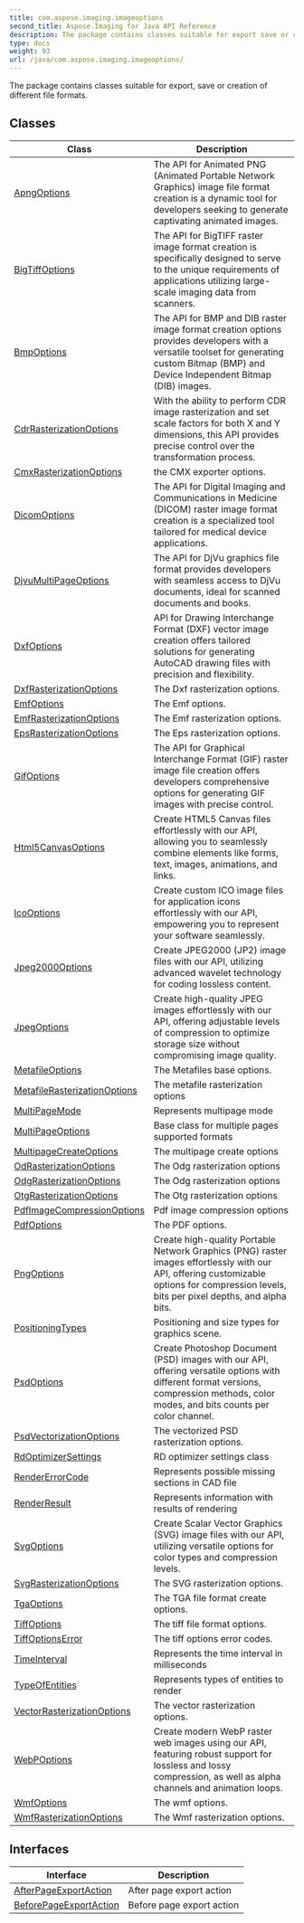 ```yaml
---
title: com.aspose.imaging.imageoptions
second_title: Aspose.Imaging for Java API Reference
description: The package contains classes suitable for export save or creation of different file formats.
type: docs
weight: 93
url: /java/com.aspose.imaging.imageoptions/
---
```


The package contains classes suitable for export, save or creation of different file formats.


## Classes

| Class | Description |
| --- | --- |
| [ApngOptions](../com.aspose.imaging.imageoptions/apngoptions) | The API for Animated PNG (Animated Portable Network Graphics) image file format creation is a dynamic tool for developers seeking to generate captivating animated images. |
| [BigTiffOptions](../com.aspose.imaging.imageoptions/bigtiffoptions) | The API for BigTIFF raster image format creation is specifically designed to serve to the unique requirements of applications utilizing large-scale imaging data from scanners. |
| [BmpOptions](../com.aspose.imaging.imageoptions/bmpoptions) | The API for BMP and DIB raster image format creation options provides developers with a versatile toolset for generating custom Bitmap (BMP) and Device Independent Bitmap (DIB) images. |
| [CdrRasterizationOptions](../com.aspose.imaging.imageoptions/cdrrasterizationoptions) | With the ability to perform CDR image rasterization and set scale factors for both X and Y dimensions, this API provides precise control over the transformation process. |
| [CmxRasterizationOptions](../com.aspose.imaging.imageoptions/cmxrasterizationoptions) | the CMX exporter options. |
| [DicomOptions](../com.aspose.imaging.imageoptions/dicomoptions) | The API for Digital Imaging and Communications in Medicine (DICOM) raster image format creation is a specialized tool tailored for medical device applications. |
| [DjvuMultiPageOptions](../com.aspose.imaging.imageoptions/djvumultipageoptions) | The API for DjVu graphics file format provides developers with seamless access to DjVu documents, ideal for scanned documents and books. |
| [DxfOptions](../com.aspose.imaging.imageoptions/dxfoptions) | API for Drawing Interchange Format (DXF) vector image creation offers tailored solutions for generating AutoCAD drawing files with precision and flexibility. |
| [DxfRasterizationOptions](../com.aspose.imaging.imageoptions/dxfrasterizationoptions) | The Dxf rasterization options. |
| [EmfOptions](../com.aspose.imaging.imageoptions/emfoptions) | The Emf options. |
| [EmfRasterizationOptions](../com.aspose.imaging.imageoptions/emfrasterizationoptions) | The Emf rasterization options. |
| [EpsRasterizationOptions](../com.aspose.imaging.imageoptions/epsrasterizationoptions) | The Eps rasterization options. |
| [GifOptions](../com.aspose.imaging.imageoptions/gifoptions) | The API for Graphical Interchange Format (GIF) raster image file creation offers developers comprehensive options for generating GIF images with precise control. |
| [Html5CanvasOptions](../com.aspose.imaging.imageoptions/html5canvasoptions) | Create HTML5 Canvas files effortlessly with our API, allowing you to seamlessly combine elements like forms, text, images, animations, and links. |
| [IcoOptions](../com.aspose.imaging.imageoptions/icooptions) | Create custom ICO image files for application icons effortlessly with our API, empowering you to represent your software seamlessly. |
| [Jpeg2000Options](../com.aspose.imaging.imageoptions/jpeg2000options) | Create JPEG2000 (JP2) image files with our API, utilizing advanced wavelet technology for coding lossless content. |
| [JpegOptions](../com.aspose.imaging.imageoptions/jpegoptions) | Create high-quality JPEG images effortlessly with our API, offering adjustable levels of compression to optimize storage size without compromising image quality. |
| [MetafileOptions](../com.aspose.imaging.imageoptions/metafileoptions) | The Metafiles base options. |
| [MetafileRasterizationOptions](../com.aspose.imaging.imageoptions/metafilerasterizationoptions) | The metafile rasterization options |
| [MultiPageMode](../com.aspose.imaging.imageoptions/multipagemode) | Represents multipage mode |
| [MultiPageOptions](../com.aspose.imaging.imageoptions/multipageoptions) | Base class for multiple pages supported formats |
| [MultipageCreateOptions](../com.aspose.imaging.imageoptions/multipagecreateoptions) | The multipage create options |
| [OdRasterizationOptions](../com.aspose.imaging.imageoptions/odrasterizationoptions) | The Odg rasterization options |
| [OdgRasterizationOptions](../com.aspose.imaging.imageoptions/odgrasterizationoptions) | The Odg rasterization options |
| [OtgRasterizationOptions](../com.aspose.imaging.imageoptions/otgrasterizationoptions) | The Otg rasterization options |
| [PdfImageCompressionOptions](../com.aspose.imaging.imageoptions/pdfimagecompressionoptions) | Pdf image compression options |
| [PdfOptions](../com.aspose.imaging.imageoptions/pdfoptions) | The PDF options. |
| [PngOptions](../com.aspose.imaging.imageoptions/pngoptions) | Create high-quality Portable Network Graphics (PNG) raster images effortlessly with our API, offering customizable options for compression levels, bits per pixel depths, and alpha bits. |
| [PositioningTypes](../com.aspose.imaging.imageoptions/positioningtypes) | Positioning and size types for graphics scene. |
| [PsdOptions](../com.aspose.imaging.imageoptions/psdoptions) | Create Photoshop Document (PSD) images with our API, offering versatile options with different format versions, compression methods, color modes, and bits counts per color channel. |
| [PsdVectorizationOptions](../com.aspose.imaging.imageoptions/psdvectorizationoptions) | The vectorized PSD rasterization options. |
| [RdOptimizerSettings](../com.aspose.imaging.imageoptions/rdoptimizersettings) | RD optimizer settings class |
| [RenderErrorCode](../com.aspose.imaging.imageoptions/rendererrorcode) | Represents possible missing sections in CAD file |
| [RenderResult](../com.aspose.imaging.imageoptions/renderresult) | Represents information with results of rendering |
| [SvgOptions](../com.aspose.imaging.imageoptions/svgoptions) | Create Scalar Vector Graphics (SVG) image files with our API, utilizing versatile options for color types and compression levels. |
| [SvgRasterizationOptions](../com.aspose.imaging.imageoptions/svgrasterizationoptions) | The SVG rasterization options. |
| [TgaOptions](../com.aspose.imaging.imageoptions/tgaoptions) | The TGA file format create options. |
| [TiffOptions](../com.aspose.imaging.imageoptions/tiffoptions) | The tiff file format options. |
| [TiffOptionsError](../com.aspose.imaging.imageoptions/tiffoptionserror) | The tiff options error codes. |
| [TimeInterval](../com.aspose.imaging.imageoptions/timeinterval) | Represents the time interval in milliseconds |
| [TypeOfEntities](../com.aspose.imaging.imageoptions/typeofentities) | Represents types of entities to render |
| [VectorRasterizationOptions](../com.aspose.imaging.imageoptions/vectorrasterizationoptions) | The vector rasterization options. |
| [WebPOptions](../com.aspose.imaging.imageoptions/webpoptions) | Create modern WebP raster web images using our API, featuring robust support for lossless and lossy compression, as well as alpha channels and animation loops. |
| [WmfOptions](../com.aspose.imaging.imageoptions/wmfoptions) | The wmf options. |
| [WmfRasterizationOptions](../com.aspose.imaging.imageoptions/wmfrasterizationoptions) | The Wmf rasterization options. |

## Interfaces

| Interface | Description |
| --- | --- |
| [AfterPageExportAction](../com.aspose.imaging.imageoptions/afterpageexportaction) | After page export action |
| [BeforePageExportAction](../com.aspose.imaging.imageoptions/beforepageexportaction) | Before page export action |
